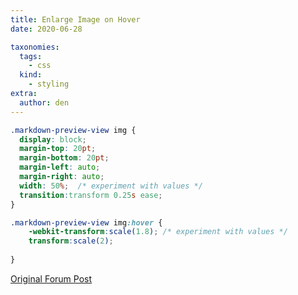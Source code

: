 ```yaml
---
title: Enlarge Image on Hover
date: 2020-06-28

taxonomies:
  tags:
    - css
  kind:
    - styling
extra:
  author: den
---
```



```css
.markdown-preview-view img {
  display: block;
  margin-top: 20pt;
  margin-bottom: 20pt;
  margin-left: auto;
  margin-right: auto;
  width: 50%;  /* experiment with values */
  transition:transform 0.25s ease;
}

.markdown-preview-view img:hover {
    -webkit-transform:scale(1.8); /* experiment with values */
    transform:scale(2);
    
}

```

[Original Forum Post](https://forum.obsidian.md/t/meta-post-common-css-hacks/1978/29)